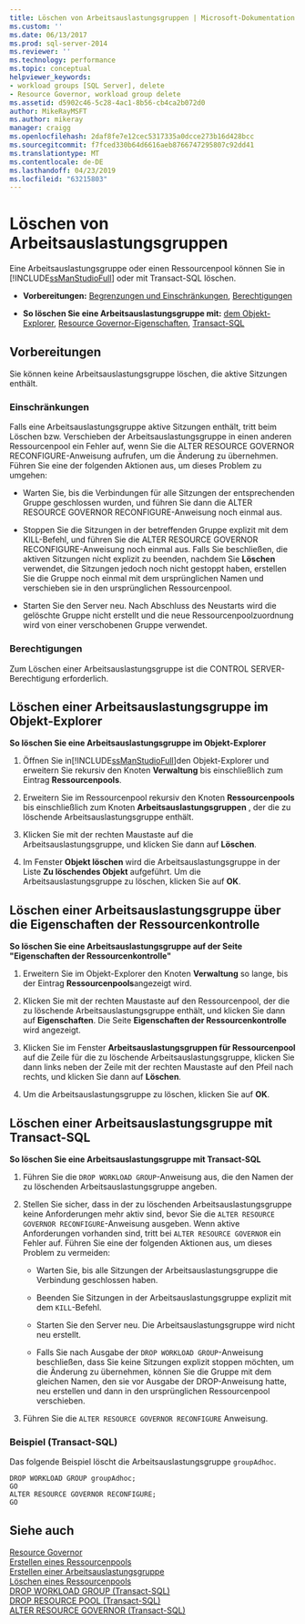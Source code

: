 ```yaml
---
title: Löschen von Arbeitsauslastungsgruppen | Microsoft-Dokumentation
ms.custom: ''
ms.date: 06/13/2017
ms.prod: sql-server-2014
ms.reviewer: ''
ms.technology: performance
ms.topic: conceptual
helpviewer_keywords:
- workload groups [SQL Server], delete
- Resource Governor, workload group delete
ms.assetid: d5902c46-5c28-4ac1-8b56-cb4ca2b072d0
author: MikeRayMSFT
ms.author: mikeray
manager: craigg
ms.openlocfilehash: 2daf8fe7e12cec5317335a0dcce273b16d428bcc
ms.sourcegitcommit: f7fced330b64d6616aeb8766747295807c92dd41
ms.translationtype: MT
ms.contentlocale: de-DE
ms.lasthandoff: 04/23/2019
ms.locfileid: "63215803"
---
```

# <a name="delete-a-workload-group"></a>Löschen von Arbeitsauslastungsgruppen
  Eine Arbeitsauslastungsgruppe oder einen Ressourcenpool können Sie in [!INCLUDE[ssManStudioFull](../../includes/ssmanstudiofull-md.md)] oder mit Transact-SQL löschen.  
  
-   **Vorbereitungen:**  [Begrenzungen und Einschränkungen](#LimitationsRestrictions), [Berechtigungen](#Permissions)  
  
-   **So löschen Sie eine Arbeitsauslastungsgruppe mit:**  [dem Objekt-Explorer](#DelWGObjEx), [Resource Governor-Eigenschaften](#DelWGRGProp), [Transact-SQL](#DelWGTSQL)  
  
##  <a name="BeforeYouBegin"></a> Vorbereitungen  
 Sie können keine Arbeitsauslastungsgruppe löschen, die aktive Sitzungen enthält.  
  
###  <a name="LimitationsRestrictions"></a> Einschränkungen  
 Falls eine Arbeitsauslastungsgruppe aktive Sitzungen enthält, tritt beim Löschen bzw. Verschieben der Arbeitsauslastungsgruppe in einen anderen Ressourcenpool ein Fehler auf, wenn Sie die ALTER RESOURCE GOVERNOR RECONFIGURE-Anweisung aufrufen, um die Änderung zu übernehmen. Führen Sie eine der folgenden Aktionen aus, um dieses Problem zu umgehen:  
  
-   Warten Sie, bis die Verbindungen für alle Sitzungen der entsprechenden Gruppe geschlossen wurden, und führen Sie dann die ALTER RESOURCE GOVERNOR RECONFIGURE-Anweisung noch einmal aus.  
  
-   Stoppen Sie die Sitzungen in der betreffenden Gruppe explizit mit dem KILL-Befehl, und führen Sie die ALTER RESOURCE GOVERNOR RECONFIGURE-Anweisung noch einmal aus. Falls Sie beschließen, die aktiven Sitzungen nicht explizit zu beenden, nachdem Sie **Löschen** verwendet, die Sitzungen jedoch noch nicht gestoppt haben, erstellen Sie die Gruppe noch einmal mit dem ursprünglichen Namen und verschieben sie in den ursprünglichen Ressourcenpool.  
  
-   Starten Sie den Server neu. Nach Abschluss des Neustarts wird die gelöschte Gruppe nicht erstellt und die neue Ressourcenpoolzuordnung wird von einer verschobenen Gruppe verwendet.  
  
###  <a name="Permissions"></a> Berechtigungen  
 Zum Löschen einer Arbeitsauslastungsgruppe ist die CONTROL SERVER-Berechtigung erforderlich.  
  
##  <a name="DelWGObjEx"></a> Löschen einer Arbeitsauslastungsgruppe im Objekt-Explorer  
 **So löschen Sie eine Arbeitsauslastungsgruppe im Objekt-Explorer**  
  
1.  Öffnen Sie in[!INCLUDE[ssManStudioFull](../../includes/ssmanstudiofull-md.md)]den Objekt-Explorer und erweitern Sie rekursiv den Knoten **Verwaltung** bis einschließlich zum Eintrag **Ressourcenpools**.  
  
2.  Erweitern Sie im Ressourcenpool rekursiv den Knoten **Ressourcenpools** bis einschließlich zum Knoten **Arbeitsauslastungsgruppen** , der die zu löschende Arbeitsauslastungsgruppe enthält.  
  
3.  Klicken Sie mit der rechten Maustaste auf die Arbeitsauslastungsgruppe, und klicken Sie dann auf **Löschen**.  
  
4.  Im Fenster **Objekt löschen** wird die Arbeitsauslastungsgruppe in der Liste **Zu löschendes Objekt** aufgeführt. Um die Arbeitsauslastungsgruppe zu löschen, klicken Sie auf **OK**.  
  
##  <a name="DelWGRGProp"></a> Löschen einer Arbeitsauslastungsgruppe über die Eigenschaften der Ressourcenkontrolle  
 **So löschen Sie eine Arbeitsauslastungsgruppe auf der Seite "Eigenschaften der Ressourcenkontrolle"**  
  
1.  Erweitern Sie im Objekt-Explorer den Knoten **Verwaltung** so lange, bis der Eintrag **Ressourcenpools**angezeigt wird.  
  
2.  Klicken Sie mit der rechten Maustaste auf den Ressourcenpool, der die zu löschende Arbeitsauslastungsgruppe enthält, und klicken Sie dann auf **Eigenschaften**. Die Seite **Eigenschaften der Ressourcenkontrolle** wird angezeigt.  
  
3.  Klicken Sie im Fenster **Arbeitsauslastungsgruppen für Ressourcenpool** auf die Zeile für die zu löschende Arbeitsauslastungsgruppe, klicken Sie dann links neben der Zeile mit der rechten Maustaste auf den Pfeil nach rechts, und klicken Sie dann auf **Löschen**.  
  
4.  Um die Arbeitsauslastungsgruppe zu löschen, klicken Sie auf **OK**.  
  
##  <a name="DelWGTSQL"></a> Löschen einer Arbeitsauslastungsgruppe mit Transact-SQL  
 **So löschen Sie eine Arbeitsauslastungsgruppe mit Transact-SQL**  
  
1.  Führen Sie die `DROP WORKLOAD GROUP`-Anweisung aus, die den Namen der zu löschenden Arbeitsauslastungsgruppe angeben.  
  
2.  Stellen Sie sicher, dass in der zu löschenden Arbeitsauslastungsgruppe keine Anforderungen mehr aktiv sind, bevor Sie die `ALTER RESOURCE GOVERNOR RECONFIGURE`-Anweisung ausgeben. Wenn aktive Anforderungen vorhanden sind, tritt bei `ALTER RESOURCE GOVERNOR` ein Fehler auf. Führen Sie eine der folgenden Aktionen aus, um dieses Problem zu vermeiden:  
  
    -   Warten Sie, bis alle Sitzungen der Arbeitsauslastungsgruppe die Verbindung geschlossen haben.  
  
    -   Beenden Sie Sitzungen in der Arbeitsauslastungsgruppe explizit mit dem `KILL`-Befehl.  
  
    -   Starten Sie den Server neu. Die Arbeitsauslastungsgruppe wird nicht neu erstellt.  
  
    -   Falls Sie nach Ausgabe der `DROP WORKLOAD GROUP`-Anweisung beschließen, dass Sie keine Sitzungen explizit stoppen möchten, um die Änderung zu übernehmen, können Sie die Gruppe mit dem gleichen Namen, den sie vor Ausgabe der DROP-Anweisung hatte, neu erstellen und dann in den ursprünglichen Ressourcenpool verschieben.  
  
3.  Führen Sie die `ALTER RESOURCE GOVERNOR RECONFIGURE` Anweisung.  
  
### <a name="example-transact-sql"></a>Beispiel (Transact-SQL)  
 Das folgende Beispiel löscht die Arbeitsauslastungsgruppe `groupAdhoc`.  
  
```  
DROP WORKLOAD GROUP groupAdhoc;  
GO  
ALTER RESOURCE GOVERNOR RECONFIGURE;  
GO  
```  
  
## <a name="see-also"></a>Siehe auch  
 [Resource Governor](resource-governor.md)   
 [Erstellen eines Ressourcenpools](create-a-resource-pool.md)   
 [Erstellen einer Arbeitsauslastungsgruppe](create-a-workload-group.md)   
 [Löschen eines Ressourcenpools](delete-a-resource-pool.md)   
 [DROP WORKLOAD GROUP &#40;Transact-SQL&#41;](/sql/t-sql/statements/drop-workload-group-transact-sql)   
 [DROP RESOURCE POOL &#40;Transact-SQL&#41;](/sql/t-sql/statements/drop-resource-pool-transact-sql)   
 [ALTER RESOURCE GOVERNOR &#40;Transact-SQL&#41;](/sql/t-sql/statements/alter-resource-governor-transact-sql)  
  
  
